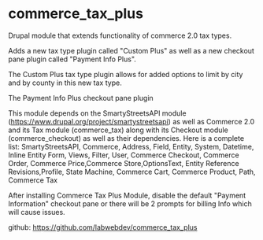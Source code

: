 # commerce_tax_plus
Drupal module that extends functionality of commerce 2.0 tax types.

Adds a new tax type plugin called "Custom Plus" as well as a new checkout pane plugin called "Payment Info Plus".

The Custom Plus tax type plugin allows for added options to limit by city and by county in this new tax type.

The Payment Info Plus checkout pane plugin

This module depends on the SmartyStreetsAPI module (https://www.drupal.org/project/smartystreetsapi) as well as Commerce 2.0 and its
Tax module (commerce_tax) along with its Checkout module (commerce_checkout) as well as their dependencies.  Here is a complete list:
SmartyStreetsAPI, Commerce, Address, Field, Entity, System, Datetime, Inline Entity Form, Views, Filter, User, Commerce Checkout, Commerce Order,
Commerce Price,Commerce Store,OptionsText, Entity Reference Revisions,Profile, State Machine, Commerce Cart, Commerce Product, Path, Commerce Tax

After installing Commerce Tax Plus Module, disable the default "Payment Information" checkout pane or there will be 2 prompts for billing Info
which will cause issues.

github: https://github.com/labwebdev/commerce_tax_plus
